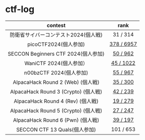 # ctf-log

|contest|rank|
|:--:|:--:|
|防衛省サイバーコンテスト2024(個人戦)|31 / 314|
|picoCTF2024(個人参加)|[378 / 6957](https://play.picoctf.org/events/73/scoreboards)|
|SECCON Beginners CTF 2024(個人参加)|[50 / 962](https://github.com/SECCON/SECCON_Beginners_CTF_2024/blob/main/competition/ranking.md)|
|WaniCTF 2024(個人参加）|[45 / 1022](https://wanictf.org/2024/)|
|n00bzCTF 2024(個人参加)|[55 / 967](https://ctftime.org/event/2378)|
|AlpacaHack Round 2 (Web) (個人戦)|[35 / 300](https://alpacahack.com/ctfs/round-2/scoreboard)|
|AlpacaHack Round 3 (Crypto) (個人戦)|[42 / 239](https://alpacahack.com/ctfs/round-3/scoreboard)|
|AlpacaHack Round 4 (Rev) (個人戦)|[19 / 279](https://alpacahack.com/ctfs/round-4/scoreboard)|
|AlpacaHack Round 5 (Crypto) (個人戦)|[27 / 247](https://alpacahack.com/ctfs/round-5/scoreboard)|
|AlpacaHack Round 6 (Pwn) (個人戦)|[39 / 197](https://alpacahack.com/ctfs/round-6/scoreboard)|
|SECCON CTF 13 Quals(個人参加)|101 / 653|
